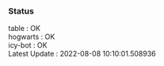 ### Status


table : OK  
hogwarts : OK  
icy-bot : OK  
Latest Update : 2022-08-08 10:10:01.508936
